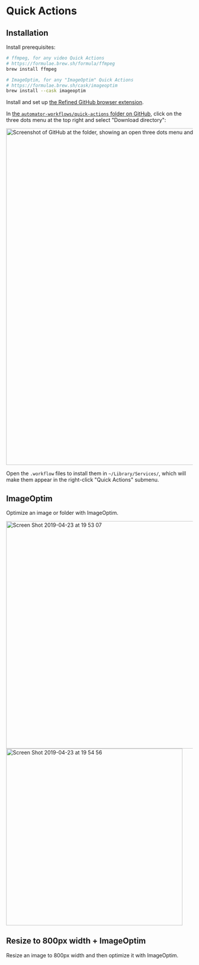 # Quick Actions

## Installation

Install prerequisites:

```bash
# ffmpeg, for any video Quick Actions
# https://formulae.brew.sh/formula/ffmpeg
brew install ffmpeg

# ImageOptim, for any "ImageOptim" Quick Actions
# https://formulae.brew.sh/cask/imageoptim
brew install --cask imageoptim
```

Install and set up [the Refined GitHub browser extension](https://github.com/refined-github/refined-github).

In [the `automator-workflows/quick-actions` folder on GitHub](https://github.com/karlhorky/dotfiles/tree/main/automator-workflows/quick-actions), click on the three dots menu at the top right and select "Download directory":

<img width="2878" height="906" alt="Screenshot of GitHub at the folder, showing an open three dots menu and a highlighted 'Download directory' option in the menu" src="https://github.com/user-attachments/assets/c2523420-3913-44a9-84fc-1be62c5d71eb" />

Open the `.workflow` files to install them in `~/Library/Services/`, which will make them appear in the right-click "Quick Actions" submenu.

## ImageOptim

Optimize an image or folder with ImageOptim.

<img width="612" alt="Screen Shot 2019-04-23 at 19 53 07" src="https://user-images.githubusercontent.com/1935696/56604112-8abaa900-6601-11e9-96ee-6b4b6184c9f0.png">

<img width="476" alt="Screen Shot 2019-04-23 at 19 54 56" src="https://user-images.githubusercontent.com/1935696/56604200-bccc0b00-6601-11e9-8e6b-d9b42a7e882d.png">

## Resize to 800px width + ImageOptim

Resize an image to 800px width and then optimize it with ImageOptim.
